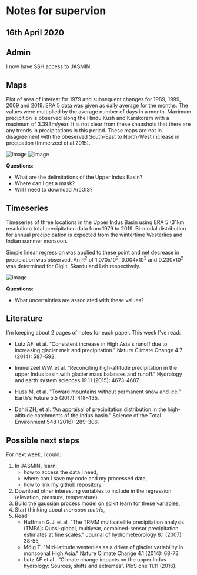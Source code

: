 # Notes for supervion

## 16th April 2020

## Admin

I now have SSH access to JASMIN.

## Maps

Plot of area of interest for 1979 and subsequent changes for 1989, 1999, 2009 and 2019. ERA 5 data was given as daily average for the months. The values were multiplied by the average number of days in a month. Maximum precipition is observed along the Hindu Kush and Karakoram with a maximum of 3.393m/year. It is not clear from these snapshots that there are any trends in precipitations in this period. These maps are not in disagreement with the obeserved South-East to North-West increase in precipation (Immerzeel et al 2015).

![image](https://dl.dropboxusercontent.com/s/pmpgnvzauz1b9oi/Screenshot%202020-04-14%20at%2011.42.16.png?dl=0)
![image](https://dl.dropboxusercontent.com/s/vuxebh0liql4uvg/Screenshot%202020-04-13%20at%2018.46.37.png?dl=0)

__Questions__:

* What are the delimitations of the Upper Indus Basin?
* Where can I get a mask?
* Will I need to download ArcGIS?

## Timeseries

Timeseries of three locations in the Upper Indus Basin using ERA 5 (31km resolution) total precipitation data from 1979 to 2019. Bi-modal distribution for annual precipcipation is expected from the wintertime Westerlies and Indian summer monsoon.

Simple linear regression was applied to these point and net decrease in precipiation was observed. An R<sup>2</sup> of 1.070x10<sup>2</sup>, 0.004x10<sup>2</sup> and 0.230x10<sup>2</sup> was determined for Giglit, Skardu and Leh respectively.

![image](https://dl.dropboxusercontent.com/s/8mh5v5uu9gjd179/Screenshot%202020-04-15%20at%2014.06.04.png?dl=0)

__Questions__:

* What uncertainties are associated with these values?

## Literature

I'm keeping about 2 pages of notes for each paper. This week I've read:

* Lutz AF, et al. “Consistent increase in High Asia's runoff due to increasing glacier melt and precipitation.” Nature Climate Change 4.7 (2014): 587-592.

* Immerzeel WW, et al. “Reconciling high-altitude precipitation in the upper Indus basin with glacier mass balances and runoff.” Hydrology and earth system sciences 19.11 (2015): 4673-4687.

* Huss M, et al. "Toward mountains without permanent snow and ice." Earth's Future 5.5 (2017): 418-435.

* Dahri ZH, et al. “An appraisal of precipitation distribution in the high-altitude catchments of the Indus basin.” Science of the Total Environment 548 (2016): 289-306.

## Possible next steps

For next week, I could:

1. In JASMIN, learn:
    * how to access the data I need,
    * where can I save my code and my processed data, 
    * how to link my github repository.
2. Download other interesting variables to include in the regression (elevation, pressure, temperature)
3. Build the gaussian process model on scikit learn for these variables,
4. Start thinking about _monsoon metric_,
5. Read:
    * Huffman G.J. et al. "The TRMM multisatellite precipitation analysis (TMPA): Quasi-global, multiyear, combined-sensor precipitation estimates at fine scales." Journal of hydrometeorology 8.1 (2007): 38-55,
    * Mölg T. "Mid-latitude westerlies as a driver of glacier variability in monsoonal High Asia." Nature Climate Change 4.1 (2014): 68-73.
    * Lutz AF et al . “Climate change impacts on the upper Indus hydrology: Sources, shifts and extremes”. PloS one 11.11 (2016).